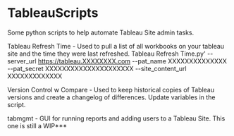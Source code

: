 # TableauScripts
Some python scripts to help automate Tableau Site admin tasks.

Tableau Refresh Time - Used to pull a list of all workbooks on your tableau site and the time they were last refreshed.
  Tableau Refresh Time.py' --server_url https://tableau.XXXXXXXX.com --pat_name XXXXXXXXXXXXXX --pat_secret XXXXXXXXXXXXXXXXXXXXX --site_content_url XXXXXXXXXXXXX

Version Control w Compare - Used to keep historical copies of Tableau versions and create a changelog of differences. Update variables in the script.

tabmgmt - GUI for running reports and adding users to a Tableau Site. This one is still a WIP***

